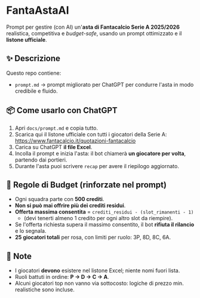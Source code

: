 # FantaAstaAI

Prompt per gestire (con AI) un'**asta di Fantacalcio Serie A 2025/2026** realistica, competitiva e *budget-safe*, usando un prompt ottimizzato e il **listone ufficiale**.

## ✨ Descrizione
Questo repo contiene:
- `prompt.md` → prompt migliorato per ChatGPT per condurre l'asta in modo credibile e fluido.

## 📦 Come usarlo con ChatGPT
1. Apri `docs/prompt.md` e copia tutto.
2. Scarica qui il listone ufficiale con tutti i giocatori della Serie A: https://www.fantacalcio.it/quotazioni-fantacalcio
3. Carica su ChatGPT **il file Excel**.
4. Incolla il prompt e inizia l'asta: il bot chiamerà **un giocatore per volta**, partendo dai portieri.
5. Durante l'asta puoi scrivere `recap` per avere il riepilogo aggiornato.

## 💸 Regole di Budget (rinforzate nel prompt)
- Ogni squadra parte con **500 crediti**.
- **Non si può mai offrire più dei crediti residui**.
- **Offerta massima consentita** = `crediti_residui - (slot_rimanenti - 1)`
  - (devi tenerti almeno 1 credito per ogni altro slot da riempire).
- Se l'offerta richiesta supera il massimo consentito, il bot **rifiuta il rilancio** e lo segnala.
- **25 giocatori totali** per rosa, con limiti per ruolo: 3P, 8D, 8C, 6A.

## 📑 Note
- I giocatori **devono** esistere nel listone Excel; niente nomi fuori lista.
- Ruoli battuti in ordine: **P → D → C → A**.
- Alcuni giocatori top non vanno via sottocosto: logiche di prezzo min. realistiche sono incluse.


